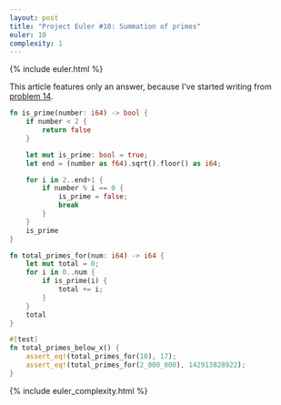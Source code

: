 ```yaml
---
layout: post
title: "Project Euler #10: Summation of primes"
euler: 10
complexity: 1
---
```


{% include euler.html %}

This article features only an answer, because I've started writing from [problem 14]("/2021/10/25/project-euler-14-longest-collatz-sequence.html").

```rust
fn is_prime(number: i64) -> bool {
    if number < 2 {
        return false
    }

    let mut is_prime: bool = true;
    let end = (number as f64).sqrt().floor() as i64;

    for i in 2..end+1 {
        if number % i == 0 {
            is_prime = false;
            break
        }
    }
    is_prime
}

fn total_primes_for(num: i64) -> i64 {
    let mut total = 0;
    for i in 0..num {
        if is_prime(i) {
            total += i;
        }
    }
    total
}

#[test]
fn total_primes_below_x() {
    assert_eq!(total_primes_for(10), 17);
    assert_eq!(total_primes_for(2_000_000), 142913828922);
}
```

{% include euler_complexity.html %}
